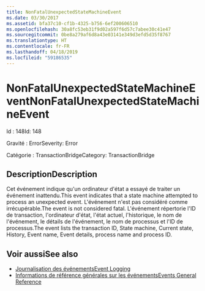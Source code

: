 ```yaml
---
title: NonFatalUnexpectedStateMachineEvent
ms.date: 03/30/2017
ms.assetid: bfa37c10-cf1b-4325-b756-6ef200606510
ms.openlocfilehash: 30a8fc53eb31f9d02a597f6d57c7abee30c41e47
ms.sourcegitcommit: 0be8a279af6d8a43e03141e349d3efd5d35f8767
ms.translationtype: HT
ms.contentlocale: fr-FR
ms.lasthandoff: 04/18/2019
ms.locfileid: "59186535"
---
```

# <a name="nonfatalunexpectedstatemachineevent"></a><span data-ttu-id="fffa8-102">NonFatalUnexpectedStateMachineEvent</span><span class="sxs-lookup"><span data-stu-id="fffa8-102">NonFatalUnexpectedStateMachineEvent</span></span>
<span data-ttu-id="fffa8-103">Id : 148</span><span class="sxs-lookup"><span data-stu-id="fffa8-103">Id: 148</span></span>  
  
 <span data-ttu-id="fffa8-104">Gravité : Error</span><span class="sxs-lookup"><span data-stu-id="fffa8-104">Severity: Error</span></span>  
  
 <span data-ttu-id="fffa8-105">Catégorie : TransactionBridge</span><span class="sxs-lookup"><span data-stu-id="fffa8-105">Category: TransactionBridge</span></span>  
  
## <a name="description"></a><span data-ttu-id="fffa8-106">Description</span><span class="sxs-lookup"><span data-stu-id="fffa8-106">Description</span></span>  
 <span data-ttu-id="fffa8-107">Cet événement indique qu'un ordinateur d'état a essayé de traiter un événement inattendu.</span><span class="sxs-lookup"><span data-stu-id="fffa8-107">This event indicates that a state machine attempted to process an unexpected event.</span></span> <span data-ttu-id="fffa8-108">L'événement n'est pas considéré comme irrécupérable.</span><span class="sxs-lookup"><span data-stu-id="fffa8-108">The event is not considered fatal.</span></span> <span data-ttu-id="fffa8-109">L'événement répertorie l'ID de transaction, l'ordinateur d'état, l'état actuel, l'historique, le nom de l'événement, le détails de l'événement, le nom de processus et l'ID de processus.</span><span class="sxs-lookup"><span data-stu-id="fffa8-109">The event lists the transaction ID, State machine, Current state, History, Event name, Event details, process name and process ID.</span></span>  
  
## <a name="see-also"></a><span data-ttu-id="fffa8-110">Voir aussi</span><span class="sxs-lookup"><span data-stu-id="fffa8-110">See also</span></span>

- [<span data-ttu-id="fffa8-111">Journalisation des événements</span><span class="sxs-lookup"><span data-stu-id="fffa8-111">Event Logging</span></span>](../../../../../docs/framework/wcf/diagnostics/event-logging/index.md)
- [<span data-ttu-id="fffa8-112">Informations de référence générales sur les événements</span><span class="sxs-lookup"><span data-stu-id="fffa8-112">Events General Reference</span></span>](../../../../../docs/framework/wcf/diagnostics/event-logging/events-general-reference.md)
